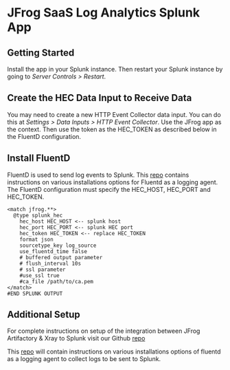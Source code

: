 # JFrog SaaS Log Analytics Splunk App

## Getting Started
Install the app in your Splunk instance. Then restart your Splunk instance by going to _Server Controls > Restart_.

## Create the HEC Data Input to Receive Data
You may need to create a new HTTP Event Collector data input. You can do this at _Settings > Data Inputs > HTTP Event Collector_. Use the JFrog app as the context. Then use the token as the HEC_TOKEN as described below in the FluentD configuration.

## Install FluentD
FluentD is used to send log events to Splunk. This [repo](https://github.com/jfrog/log-analytics) contains instructions on various installations options for Fluentd as a logging agent. The FluentD configuration must specify the HEC_HOST, HEC_PORT and HEC_TOKEN.
```
<match jfrog.**>
  @type splunk_hec
    hec_host HEC_HOST <-- splunk host
    hec_port HEC_PORT <-- splunk HEC port
    hec_token HEC_TOKEN <-- replace HEC_TOKEN
    format json
    sourcetype_key log_source
    use_fluentd_time false
    # buffered output parameter
    # flush_interval 10s
    # ssl parameter
    #use_ssl true
    #ca_file /path/to/ca.pem
</match>
#END SPLUNK OUTPUT
```

## Additional Setup

For complete instructions on setup of the integration between JFrog Artifactory & Xray to Splunk visit our Github [repo](https://github.com/jfrog/log-analytics)

This [repo](https://github.com/jfrog/log-analytics) will contain instructions on various installations options of fluentd as a logging agent to collect logs to be sent to Splunk.